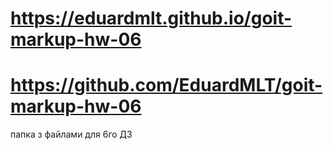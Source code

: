 # https://eduardmlt.github.io/goit-markup-hw-06

# https://github.com/EduardMLT/goit-markup-hw-06

папка з файлами для 6го ДЗ
